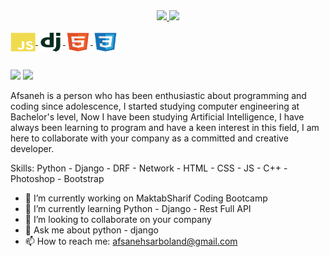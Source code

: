 <div align="center">
  <a href="https://github.com/afsaneh-sarboland">
  <img height="180em" src="https://github-readme-stats.vercel.app/api?username=afsaneh-sarboland&show_icons=true&theme=dracula&include_all_commits=true&count_private=true"/>
  <img height="180em" src="https://github-readme-stats.vercel.app/api/top-langs/?username=afsaneh-sarboland&layout=compact&langs_count=7&theme=dracula"/>
</div>
  <div style="display: inline_block"><br>
  <img align="center" alt="Rafa-Js" height="30" width="40" src="https://raw.githubusercontent.com/devicons/devicon/master/icons/javascript/javascript-plain.svg">
  <img align="center" alt="Rafa-Ts" height="30" width="40" src="https://raw.githubusercontent.com/devicons/devicon/master/icons/django/django-plain.svg">
  <img align="center" alt="Rafa-HTML" height="30" width="40" src="https://raw.githubusercontent.com/devicons/devicon/master/icons/html5/html5-original.svg">
  <img align="center" alt="Rafa-CSS" height="30" width="40" src="https://raw.githubusercontent.com/devicons/devicon/master/icons/css3/css3-original.svg">

<!--   <img alt="Hello Dribbble!" width="732" height="558" data-id="7466903" data-animated-url="https://cdn.dribbble.com/users/2704414/screenshots/7466903/media/b08ab576316bd4582fef189f471cd9e5.gif" skip_resize="true" srcset="https://cdn.dribbble.com/users/2704414/screenshots/7466903/media/b08ab576316bd4582fef189f471cd9e5.gif 320w, https://cdn.dribbble.com/users/2704414/screenshots/7466903/media/b08ab576316bd4582fef189f471cd9e5.gif 400w, https://cdn.dribbble.com/users/2704414/screenshots/7466903/media/b08ab576316bd4582fef189f471cd9e5.gif 450w, https://cdn.dribbble.com/users/2704414/screenshots/7466903/media/b08ab576316bd4582fef189f471cd9e5.gif 640w, https://cdn.dribbble.com/users/2704414/screenshots/7466903/media/b08ab576316bd4582fef189f471cd9e5.gif 700w, https://cdn.dribbble.com/users/2704414/screenshots/7466903/media/b08ab576316bd4582fef189f471cd9e5.gif 800w" sizes="(max-width: 919px) 100vw, (min-width: 920px) and (max-width: 1200px) 74vw, 1172px" src="https://cdn.dribbble.com/users/2704414/screenshots/7466903/media/b08ab576316bd4582fef189f471cd9e5.gif"> -->

</div>
  
  ##
 
<div> 
  
  <a href = "afsanehsarboland@gmail.com"><img src="https://img.shields.io/badge/-Gmail-%23333?style=for-the-badge&logo=gmail&logoColor=white" target="_blank"></a>
  <a href="https://www.linkedin.com/in/afsaneh-sarboland-b8490b148/" target="_blank"><img src="https://img.shields.io/badge/-LinkedIn-%230077B5?style=for-the-badge&logo=linkedin&logoColor=white" target="_blank"></a> 
  
 
 
</div>
Afsaneh is a person who has been enthusiastic about programming and coding since adolescence, I started studying computer engineering at Bachelor's level, Now I have been studying Artificial Intelligence, I have always been learning to program and have a keen interest in this field, I am here to collaborate with your company as a committed and creative developer.



Skills: Python - Django - DRF - Network - HTML - CSS - JS - C++ - Photoshop - Bootstrap 

- 🔭 I’m currently working on  MaktabSharif Coding Bootcamp 
- 🌱 I’m currently learning Python - Django - Rest Full API 
- 👯 I’m looking to collaborate on your company 
- 💬 Ask me about python - django 
- 📫 How to reach me: afsanehsarboland@gmail.com 

